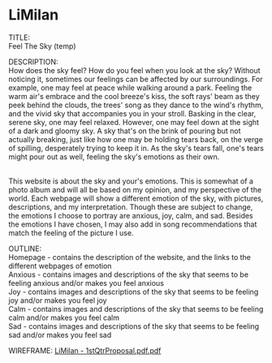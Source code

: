# LiMilan

TITLE: 
<br> Feel The Sky (temp)

DESCRIPTION:
<br> How does the sky feel? How do you feel when you look at the sky? Without noticing it, sometimes our feelings can be affected by our surroundings. For example, one may feel at peace while walking around a park. Feeling the warm air's embrace and the cool breeze's kiss, the soft rays' beam as they peek behind the clouds, the trees' song as they dance to the wind's rhythm, and the vivid sky that accompanies you in your stroll. Basking in the clear, serene sky, one may feel relaxed. However, one may feel down at the sight of a dark and gloomy sky. A sky that's on the brink of pouring but not actually breaking, just like how one may be holding tears back, on the verge of spilling, desperately trying to keep it in. As the sky's tears fall, one's tears might pour out as well, feeling the sky's emotions as their own.

<br> This website is about the sky and your's emotions. This is somewhat of a photo album and will all be based on my opinion, and my perspective of the world. Each webpage will show a different emotion of the sky, with pictures, descriptions, and my interpretation. Though these are subject to change, the emotions I choose to portray are anxious, joy, calm, and sad. Besides the emotions I have chosen, I may also add in song recommendations that match the feeling of the picture I use.

OUTLINE:
<br>  Homepage -  contains the description of the website, and the links to the different webpages of emotion
<br>  Anxious -  contains images and descriptions of the sky that seems to be feeling anxious and/or makes you feel anxious
<br>  Joy -  contains images and descriptions of the sky that seems to be feeling joy and/or makes you feel joy
<br>  Calm -  contains images and descriptions of the sky that seems to be feeling calm and/or makes you feel calm
<br>  Sad -  contains images and descriptions of the sky that seems to be feeling sad and/or makes you feel sad
  
WIREFRAME:
[LiMilan - 1stQtrProposal.pdf.pdf](https://github.com/MiiiiLan/LiMilan/files/9599528/LiMilan.-.1stQtrProposal.pdf.pdf)
